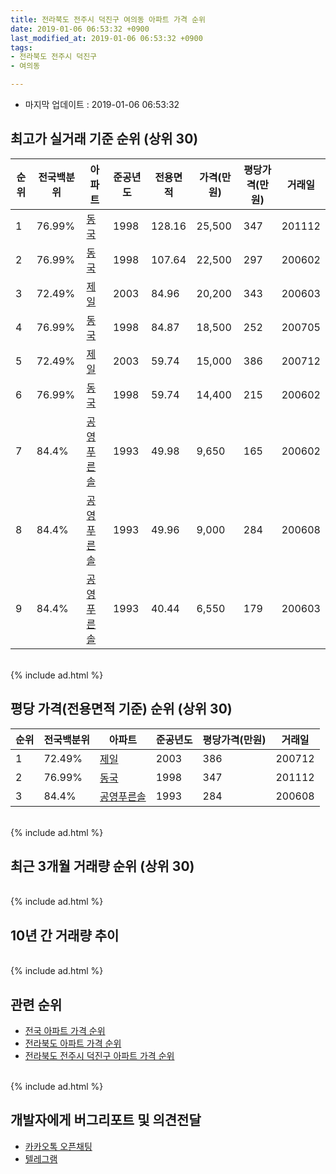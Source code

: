 ```yaml
---
title: 전라북도 전주시 덕진구 여의동 아파트 가격 순위
date: 2019-01-06 06:53:32 +0900
last_modified_at: 2019-01-06 06:53:32 +0900
tags:
- 전라북도 전주시 덕진구
- 여의동

---
```


* 마지막 업데이트 : 2019-01-06 06:53:32

## 최고가 실거래 기준 순위 (상위 30)


|순위|전국백분위|아파트|준공년도|전용면적|가격(만원)|평당가격(만원)|거래일|
|---|---|---|---|---|---|---|---|
|1|76.99%|[동국](https://search.naver.com/search.naver?query=%EC%A0%84%EB%9D%BC%EB%B6%81%EB%8F%84+%EC%A0%84%EC%A3%BC%EC%8B%9C+%EB%8D%95%EC%A7%84%EA%B5%AC+%EC%97%AC%EC%9D%98%EB%8F%99+%EB%8F%99%EA%B5%AD)|1998|128.16|25,500|347|201112|
|2|76.99%|[동국](https://search.naver.com/search.naver?query=%EC%A0%84%EB%9D%BC%EB%B6%81%EB%8F%84+%EC%A0%84%EC%A3%BC%EC%8B%9C+%EB%8D%95%EC%A7%84%EA%B5%AC+%EC%97%AC%EC%9D%98%EB%8F%99+%EB%8F%99%EA%B5%AD)|1998|107.64|22,500|297|200602|
|3|72.49%|[제일](https://search.naver.com/search.naver?query=%EC%A0%84%EB%9D%BC%EB%B6%81%EB%8F%84+%EC%A0%84%EC%A3%BC%EC%8B%9C+%EB%8D%95%EC%A7%84%EA%B5%AC+%EC%97%AC%EC%9D%98%EB%8F%99+%EC%A0%9C%EC%9D%BC)|2003|84.96|20,200|343|200603|
|4|76.99%|[동국](https://search.naver.com/search.naver?query=%EC%A0%84%EB%9D%BC%EB%B6%81%EB%8F%84+%EC%A0%84%EC%A3%BC%EC%8B%9C+%EB%8D%95%EC%A7%84%EA%B5%AC+%EC%97%AC%EC%9D%98%EB%8F%99+%EB%8F%99%EA%B5%AD)|1998|84.87|18,500|252|200705|
|5|72.49%|[제일](https://search.naver.com/search.naver?query=%EC%A0%84%EB%9D%BC%EB%B6%81%EB%8F%84+%EC%A0%84%EC%A3%BC%EC%8B%9C+%EB%8D%95%EC%A7%84%EA%B5%AC+%EC%97%AC%EC%9D%98%EB%8F%99+%EC%A0%9C%EC%9D%BC)|2003|59.74|15,000|386|200712|
|6|76.99%|[동국](https://search.naver.com/search.naver?query=%EC%A0%84%EB%9D%BC%EB%B6%81%EB%8F%84+%EC%A0%84%EC%A3%BC%EC%8B%9C+%EB%8D%95%EC%A7%84%EA%B5%AC+%EC%97%AC%EC%9D%98%EB%8F%99+%EB%8F%99%EA%B5%AD)|1998|59.74|14,400|215|200602|
|7|84.4%|[공영푸른솔](https://search.naver.com/search.naver?query=%EC%A0%84%EB%9D%BC%EB%B6%81%EB%8F%84+%EC%A0%84%EC%A3%BC%EC%8B%9C+%EB%8D%95%EC%A7%84%EA%B5%AC+%EC%97%AC%EC%9D%98%EB%8F%99+%EA%B3%B5%EC%98%81%ED%91%B8%EB%A5%B8%EC%86%94)|1993|49.98|9,650|165|200602|
|8|84.4%|[공영푸른솔](https://search.naver.com/search.naver?query=%EC%A0%84%EB%9D%BC%EB%B6%81%EB%8F%84+%EC%A0%84%EC%A3%BC%EC%8B%9C+%EB%8D%95%EC%A7%84%EA%B5%AC+%EC%97%AC%EC%9D%98%EB%8F%99+%EA%B3%B5%EC%98%81%ED%91%B8%EB%A5%B8%EC%86%94)|1993|49.96|9,000|284|200608|
|9|84.4%|[공영푸른솔](https://search.naver.com/search.naver?query=%EC%A0%84%EB%9D%BC%EB%B6%81%EB%8F%84+%EC%A0%84%EC%A3%BC%EC%8B%9C+%EB%8D%95%EC%A7%84%EA%B5%AC+%EC%97%AC%EC%9D%98%EB%8F%99+%EA%B3%B5%EC%98%81%ED%91%B8%EB%A5%B8%EC%86%94)|1993|40.44|6,550|179|200603|


<br>
{% include ad.html %}
<br>

## 평당 가격(전용면적 기준) 순위 (상위 30)


|순위|전국백분위|아파트|준공년도|평당가격(만원)|거래일|
|---|---|---|---|---|---|
|1|72.49%|[제일](https://search.naver.com/search.naver?query=%EC%A0%84%EB%9D%BC%EB%B6%81%EB%8F%84+%EC%A0%84%EC%A3%BC%EC%8B%9C+%EB%8D%95%EC%A7%84%EA%B5%AC+%EC%97%AC%EC%9D%98%EB%8F%99+%EC%A0%9C%EC%9D%BC)|2003|386|200712|
|2|76.99%|[동국](https://search.naver.com/search.naver?query=%EC%A0%84%EB%9D%BC%EB%B6%81%EB%8F%84+%EC%A0%84%EC%A3%BC%EC%8B%9C+%EB%8D%95%EC%A7%84%EA%B5%AC+%EC%97%AC%EC%9D%98%EB%8F%99+%EB%8F%99%EA%B5%AD)|1998|347|201112|
|3|84.4%|[공영푸른솔](https://search.naver.com/search.naver?query=%EC%A0%84%EB%9D%BC%EB%B6%81%EB%8F%84+%EC%A0%84%EC%A3%BC%EC%8B%9C+%EB%8D%95%EC%A7%84%EA%B5%AC+%EC%97%AC%EC%9D%98%EB%8F%99+%EA%B3%B5%EC%98%81%ED%91%B8%EB%A5%B8%EC%86%94)|1993|284|200608|


<br>
{% include ad.html %}
<br>

## 최근 3개월 거래량 순위 (상위 30)


<div style="width:100%;">
    <canvas id="deal_count_ranking" height="250"></canvas>
</div>


<script>
new Chart(document.getElementById("deal_count_ranking"), {
    type: 'horizontalBar',
    data: {
        labels: ['공영푸른솔', '제일', '동국'],
        datasets: [{
            label: '실거래 수',
            data: [3, 3, 3],
            borderColor: "rgba(255, 0, 128, 1)",
            backgroundColor: "rgba(255, 0, 128, 0.5)",
            fill: false,
        }]
    },
    options: {
        responsive: true,
        title: {
            display: true,
            text: '최근 3개월 거래량 순위'
        },
        tooltips: {
            mode: 'index',
            intersect: false,
            callbacks: {
                title: function(tooltipItems, data) {
                    return "실거래 수:";
                },
                label: function(tooltipItem, data) {
                    return data.labels[tooltipItem.index] + ": " + tooltipItem.xLabel;
                }
            }
        },
        hover: {
            mode: 'nearest',
            intersect: true
        },
        scales: {
            xAxes: [{
                display: true,
                scaleLabel: {
                    display: true,
                    labelString: '실거래 수'
                },
                ticks: {
                    suggestedMin: 0,
                }
            }],
            yAxes: [{
                display: true,
                ticks: {
                    autoSkip: false,
                    callback: function(value, index, values) {
                        if (value.length > 15)
                            return value.substr(0, 13) + "...";
                        else
                            return value;
                    }
                },
                scaleLabel: {
                    display: false,
                }
            }]
        }
    }
});

</script>


<br>
{% include ad.html %}
<br>

## 10년 간 거래량 추이


<div style="width:100%;">
    <canvas id="deal_progress" height="250"></canvas>
</div>

<script>
new Chart(document.getElementById("deal_progress"), {
    type: 'line',
    data: {
        labels: ['200901','200902','200903','200904','200905','200906','200907','200908','200909','200910','200911','200912','201001','201002','201003','201004','201005','201006','201007','201008','201009','201010','201011','201012','201101','201102','201103','201104','201105','201106','201107','201108','201109','201110','201111','201112','201201','201202','201203','201204','201205','201206','201207','201208','201209','201210','201211','201212','201301','201302','201303','201304','201305','201306','201307','201308','201309','201310','201311','201312','201401','201402','201403','201404','201405','201406','201407','201408','201409','201410','201411','201412','201501','201502','201503','201504','201505','201506','201507','201508','201509','201510','201511','201512','201601','201602','201603','201604','201605','201606','201607','201608','201609','201610','201611','201612','201701','201702','201703','201704','201705','201706','201707','201708','201709','201710','201711','201712','201801','201802','201803','201804','201805','201806','201807','201808','201809','201810','201811','201812','201901'],
        datasets: [{
            label: '실거래 수',
            pointRadius: 1,
            data: [7, 8, 3, 5, 16, 7, 10, 7, 14, 2, 15, 8, 13, 12, 16, 12, 11, 11, 5, 11, 8, 7, 9, 9, 9, 11, 8, 8, 8, 9, 9, 7, 6, 4, 7, 3, 3, 8, 17, 3, 6, 6, 5, 2, 4, 5, 6, 4, 8, 4, 11, 6, 5, 10, 7, 6, 14, 14, 9, 7, 14, 9, 6, 12, 9, 14, 13, 9, 3, 7, 8, 6, 14, 4, 4, 17, 6, 12, 7, 8, 7, 8, 4, 6, 12, 13, 13, 4, 14, 10, 9, 10, 9, 14, 10, 6, 7, 10, 11, 6, 3, 8, 6, 2, 7, 8, 11, 4, 7, 3, 7, 8, 5, 5, 3, 5, 8, 6, 5, 4, 0],
            borderColor: "rgba(255, 201, 14, 1)",
            backgroundColor: "rgba(255, 201, 14, 0.5)",
            fill: true,
        }]
    },
    options: {
        responsive: true,
        title: {
            display: true,
            text: '10년간 거래량 추이'
        },
        tooltips: {
            mode: 'index',
            intersect: false,
        },
        hover: {
            mode: 'nearest',
            intersect: true
        },
        scales: {
            xAxes: [{
                display: true,
                scaleLabel: {
                    display: true,
                    labelString: '년/월'
                }
            }],
            yAxes: [{
                display: true,
                ticks: {
                    suggestedMin: 0,
                },
                scaleLabel: {
                    display: true,
                    labelString: '실거래 수'
                }
            }]
        }
    }
});

</script>


<br>
{% include ad.html %}
<br>

## 관련 순위

- [전국 아파트 가격 순위](https://inasie.github.io/apt-ranking/전국)
- [전라북도 아파트 가격 순위](https://inasie.github.io/apt-ranking/전라북도)
- [전라북도 전주시 덕진구 아파트 가격 순위](https://inasie.github.io/apt-ranking/전라북도-전주시-덕진구)


<br>
{% include ad.html %}
<br>

## 개발자에게 버그리포트 및 의견전달

- [카카오톡 오픈채팅](https://open.kakao.com/o/gLJUAP4)
- [텔레그램](https://t.me/inasie)

